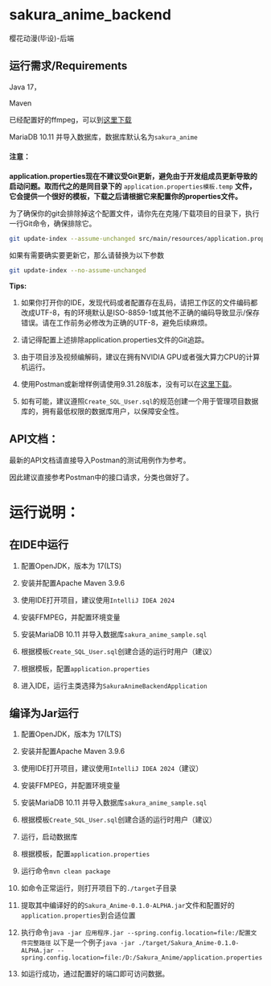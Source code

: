 # sakura_anime_backend

樱花动漫(毕设)-后端

## 运行需求/Requirements

Java 17，

Maven

已经配置好的ffmpeg，可以到[这里下载](https://www.ffmpeg.org/download.html)

MariaDB 10.11 并导入数据库，数据库默认名为```sakura_anime```

#### 注意：

**application.properties现在不建议受Git更新，避免由于开发组成员更新导致的启动问题。取而代之的是同目录下的** ```application.properties模板.temp``` **文件，它会提供一个很好的模板，下载之后请根据它来配置你的properties文件。**

为了确保你的git会排除掉这个配置文件，请你先在克隆/下载项目的目录下，执行一行Git命令，确保排除它。

```bash
git update-index --assume-unchanged src/main/resources/application.properties
```

如果有需要确实要更新它，那么请替换为以下参数

```bash
git update-index --no-assume-unchanged
```

**Tips:**

1. 如果你打开你的IDE，发现代码或者配置存在乱码，请把工作区的文件编码都改成UTF-8，有的环境默认是ISO-8859-1或其他不正确的编码导致显示/保存错误。请在工作前务必修改为正确的UTF-8，避免后续麻烦。

2. 请记得配置上述排除application.properties文件的Git追踪。

3. 由于项目涉及视频编解码，建议在拥有NVIDIA GPU或者强大算力CPU的计算机运行。

4. 使用Postman或新增样例请使用9.31.28版本，没有可以在[这里下载](https://github.com/Radium-bit/postman_noLogin_backup/releases/tag/9.31.28)。

5. 如有可能，建议遵照`Create_SQL_User.sql`的规范创建一个用于管理项目数据库的，拥有最低权限的数据库用户，以保障安全性。

## API文档：

最新的API文档请直接导入Postman的测试用例作为参考。

因此建议直接参考Postman中的接口请求，分类也做好了。



# 运行说明：

## 在IDE中运行

1. 配置OpenJDK，版本为 17(LTS)

2. 安装并配置Apache Maven 3.9.6

3. 使用IDE打开项目，建议使用`IntelliJ IDEA 2024`

4. 安装FFMPEG，并配置环境变量

5. 安装MariaDB 10.11 并导入数据库`sakura_anime_sample.sql`

6. 根据模板`Create_SQL_User.sql`创建合适的运行时用户（建议）

7. 根据模板，配置`application.properties`

8. 进入IDE，运行主类选择为`SakuraAnimeBackendApplication`

## 编译为Jar运行

1. 配置OpenJDK，版本为 17(LTS)

2. 安装并配置Apache Maven 3.9.6

3. 使用IDE打开项目，建议使用`IntelliJ IDEA 2024`（建议）

4. 安装FFMPEG，并配置环境变量

5. 安装MariaDB 10.11 并导入数据库`sakura_anime_sample.sql`

6. 根据模板`Create_SQL_User.sql`创建合适的运行时用户（建议）

7. 运行，启动数据库

8. 根据模板，配置`application.properties`

9. 运行命令`mvn clean package`

10. 如命令正常运行，则打开项目下的`./target`子目录

11. 提取其中编译好的的`Sakura_Anime-0.1.0-ALPHA.jar`文件和配置好的`application.properties`到合适位置

12. 执行命令`java -jar 应用程序.jar --spring.config.location=file:/配置文件完整路径` 以下是一个例子`java -jar ./target/Sakura_Anime-0.1.0-ALPHA.jar --spring.config.location=file:/D:/Sakura_Anime/application.properties`

13. 如运行成功，通过配置好的端口即可访问数据。